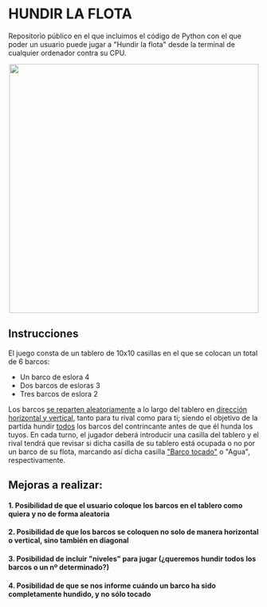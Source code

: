 # HUNDIR LA FLOTA
Repositorio público en el que incluimos el código de Python con el que poder un usuario puede jugar a "Hundir la flota" desde la terminal de cualquier ordenador contra su CPU.
<center> <img src="https://www.mundovideojuegos.es/wp-content/uploads/2024/06/descubre-los-8-mejores-juegos-de-hundir-la-flota-para-android.jpg" width="500"/> </center>

## Instrucciones
El juego consta de un tablero de 10x10 casillas en el que se colocan un total de 6 barcos:
- Un barco de eslora 4
- Dos barcos de esloras 3
- Tres barcos de eslora 2

Los barcos [se reparten aleatoriamente](#1-posibilidad-de-que-el-usuario-coloque-los-barcos-en-el-tablero-como-quiera-y-no-de-forma-aleatoria) a lo largo del tablero en [dirección horizontal y vertical](#2-posibilidad-de-que-los-barcos-se-coloquen-no-solo-de-manera-horizontal-o-vertical-sino-también-en-diagonal), tanto para tu rival como para ti; siendo el objetivo de la partida hundir [todos](#3-posibilidad-de-incluir-niveles-para-jugar-queremos-hundir-todos-los-barcos-o-un-nº-determinado) los barcos del contrincante antes de que él hunda los tuyos. En cada turno, el jugador deberá introducir una casilla del tablero y el rival tendrá que revisar si dicha casilla de su tablero está ocupada o no por un barco de su flota, marcando así dicha casilla ["Barco tocado"](#4-posibilidad-de-que-se-nos-informe-cuándo-un-barco-ha-sido-completamente-hundido-y-no-sólo-tocado) o "Agua", respectivamente.

## Mejoras a realizar: 
#### 1. Posibilidad de que el usuario coloque los barcos en el tablero como quiera y no de forma aleatoria
#### 2. Posibilidad de que los barcos se coloquen no solo de manera horizontal o vertical, sino también en diagonal
#### 3. Posibilidad de incluir "niveles" para jugar (¿queremos hundir todos los barcos o un nº determinado?)
#### 4. Posibilidad de que se nos informe cuándo un barco ha sido completamente hundido, y no sólo tocado